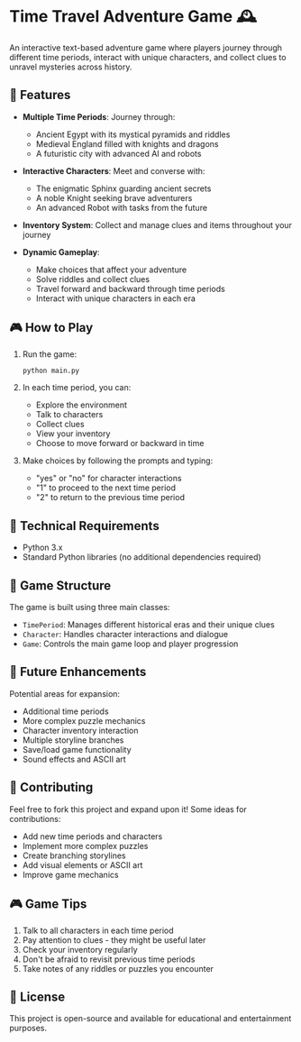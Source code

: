 # Time Travel Adventure Game 🕰️

An interactive text-based adventure game where players journey through different time periods, interact with unique characters, and collect clues to unravel mysteries across history.

## 🌟 Features

- **Multiple Time Periods**: Journey through:
  - Ancient Egypt with its mystical pyramids and riddles
  - Medieval England filled with knights and dragons
  - A futuristic city with advanced AI and robots

- **Interactive Characters**: Meet and converse with:
  - The enigmatic Sphinx guarding ancient secrets
  - A noble Knight seeking brave adventurers
  - An advanced Robot with tasks from the future

- **Inventory System**: Collect and manage clues and items throughout your journey

- **Dynamic Gameplay**:
  - Make choices that affect your adventure
  - Solve riddles and collect clues
  - Travel forward and backward through time periods
  - Interact with unique characters in each era

## 🎮 How to Play

1. Run the game:
   ```bash
   python main.py
   ```

2. In each time period, you can:
   - Explore the environment
   - Talk to characters
   - Collect clues
   - View your inventory
   - Choose to move forward or backward in time

3. Make choices by following the prompts and typing:
   - "yes" or "no" for character interactions
   - "1" to proceed to the next time period
   - "2" to return to the previous time period

## 🔧 Technical Requirements

- Python 3.x
- Standard Python libraries (no additional dependencies required)

## 🎨 Game Structure

The game is built using three main classes:

- `TimePeriod`: Manages different historical eras and their unique clues
- `Character`: Handles character interactions and dialogue
- `Game`: Controls the main game loop and player progression

## 🚀 Future Enhancements

Potential areas for expansion:
- Additional time periods
- More complex puzzle mechanics
- Character inventory interaction
- Multiple storyline branches
- Save/load game functionality
- Sound effects and ASCII art

## 📝 Contributing

Feel free to fork this project and expand upon it! Some ideas for contributions:
- Add new time periods and characters
- Implement more complex puzzles
- Create branching storylines
- Add visual elements or ASCII art
- Improve game mechanics

## 🎮 Game Tips

1. Talk to all characters in each time period
2. Pay attention to clues - they might be useful later
3. Check your inventory regularly
4. Don't be afraid to revisit previous time periods
5. Take notes of any riddles or puzzles you encounter

## 📜 License

This project is open-source and available for educational and entertainment purposes.
